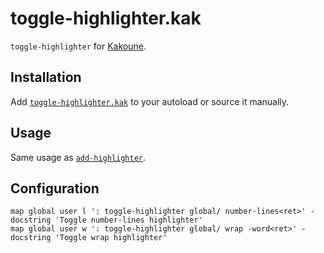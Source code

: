 # toggle-highlighter.kak

`toggle-highlighter` for [Kakoune].

## Installation

Add [`toggle-highlighter.kak`](rc/toggle-highlighter.kak) to your autoload or source it manually.

## Usage

Same usage as [`add-highlighter`].

## Configuration

``` kak
map global user l ': toggle-highlighter global/ number-lines<ret>' -docstring 'Toggle number-lines highlighter'
map global user w ': toggle-highlighter global/ wrap -word<ret>' -docstring 'Toggle wrap highlighter'
```

[Kakoune]: https://kakoune.org
[`add-highlighter`]: https://github.com/mawww/kakoune/blob/master/doc/pages/highlighters.asciidoc
